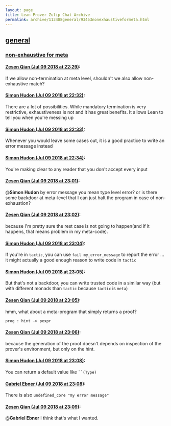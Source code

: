 ```yaml
---
layout: page
title: Lean Prover Zulip Chat Archive 
permalink: archive/113488general/93453nonexhaustiveformeta.html
---
```


## [general](index.html)
### [non-exhaustive for meta](93453nonexhaustiveformeta.html)

#### [Zesen Qian (Jul 09 2018 at 22:29)](https://leanprover.zulipchat.com/#narrow/stream/113488-general/topic/non-exhaustive%20for%20meta/near/129371844):
If we allow non-termination at meta level, shouldn't we also allow non-exhaustive match?

#### [Simon Hudon (Jul 09 2018 at 22:32)](https://leanprover.zulipchat.com/#narrow/stream/113488-general/topic/non-exhaustive%20for%20meta/near/129372015):
There are a lot of possibilities. While mandatory termination is very restrictive, exhaustiveness is not and it has great benefits. It allows Lean to tell you when you're messing up

#### [Simon Hudon (Jul 09 2018 at 22:33)](https://leanprover.zulipchat.com/#narrow/stream/113488-general/topic/non-exhaustive%20for%20meta/near/129372069):
Whenever you would leave some cases out, it is a good practice to write an error message instead

#### [Simon Hudon (Jul 09 2018 at 22:34)](https://leanprover.zulipchat.com/#narrow/stream/113488-general/topic/non-exhaustive%20for%20meta/near/129372151):
You're making clear to any reader that you don't accept every input

#### [Zesen Qian (Jul 09 2018 at 23:01)](https://leanprover.zulipchat.com/#narrow/stream/113488-general/topic/non-exhaustive%20for%20meta/near/129373623):
@**Simon Hudon** by error message you mean type level error? or is there some backdoor at meta-level that I can just halt the program in case of non-exhaustion?

#### [Zesen Qian (Jul 09 2018 at 23:02)](https://leanprover.zulipchat.com/#narrow/stream/113488-general/topic/non-exhaustive%20for%20meta/near/129373691):
because I'm pretty sure the rest case is not going to happen(and if it happens, that means problem in my meta-code).

#### [Simon Hudon (Jul 09 2018 at 23:04)](https://leanprover.zulipchat.com/#narrow/stream/113488-general/topic/non-exhaustive%20for%20meta/near/129373788):
If you're in `tactic`, you can use `fail my_error_message` to report the error ... it might actually a good enough reason to write code in `tactic`

#### [Simon Hudon (Jul 09 2018 at 23:05)](https://leanprover.zulipchat.com/#narrow/stream/113488-general/topic/non-exhaustive%20for%20meta/near/129373814):
But that's not a backdoor, you can write trusted code in a similar way (but with different monads than `tactic` because `tactic` is `meta`)

#### [Zesen Qian (Jul 09 2018 at 23:05)](https://leanprover.zulipchat.com/#narrow/stream/113488-general/topic/non-exhaustive%20for%20meta/near/129373829):
hmm, what about a meta-program that simply returns a proof? 
```
prog : hint -> pexpr
```

#### [Zesen Qian (Jul 09 2018 at 23:06)](https://leanprover.zulipchat.com/#narrow/stream/113488-general/topic/non-exhaustive%20for%20meta/near/129373904):
because the generation of the proof doesn't depends on inspection of the prover's environment, but only on the hint.

#### [Simon Hudon (Jul 09 2018 at 23:08)](https://leanprover.zulipchat.com/#narrow/stream/113488-general/topic/non-exhaustive%20for%20meta/near/129373988):
You can return a default value like ``` ``(Type) ```

#### [Gabriel Ebner (Jul 09 2018 at 23:08)](https://leanprover.zulipchat.com/#narrow/stream/113488-general/topic/non-exhaustive%20for%20meta/near/129374000):
There is also `undefined_core "my error message"`

#### [Zesen Qian (Jul 09 2018 at 23:09)](https://leanprover.zulipchat.com/#narrow/stream/113488-general/topic/non-exhaustive%20for%20meta/near/129374011):
@**Gabriel Ebner** I think that's what I wanted.

